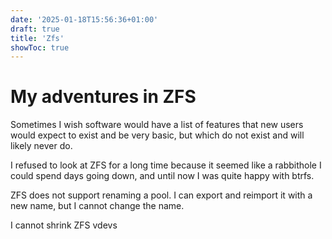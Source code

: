 ```yaml
---
date: '2025-01-18T15:56:36+01:00'
draft: true
title: 'Zfs'
showToc: true
---
```

# My adventures in ZFS

Sometimes I wish software would have a list of features that new users would
expect to exist and be very basic, but which do not exist and will likely never
do. 

I refused to look at ZFS for a long time because it seemed like a rabbithole I
could spend days going down, and until now I was quite happy with btrfs. 

ZFS does not support renaming a pool. I can export and reimport it with a new
name, but I cannot change the name. 

I cannot shrink ZFS vdevs




